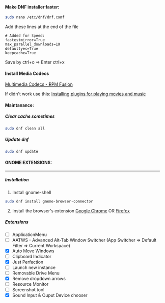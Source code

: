 #### Make DNF installer faster:
```bash
sudo nano /etc/dnf/dnf.conf
```
Add these lines at the end of the file
```
# Added for Speed:
fastestmirror=True
max_parallel_downloads=10
defaultyes=True
keepcache=True
```

Save by 
ctrl+o => Enter
ctrl+x

#### Install Media Codecs
[Multimedia Codecs - RPM Fusion](https://rpmfusion.org/Howto/Multimedia)

If didn't work use this:
[Installing plugins for playing movies and music](https://docs.fedoraproject.org/en-US/quick-docs/assembly_installing-plugins-for-playing-movies-and-music/)

#### Maintanance:
##### Clear cache sometimes
```bash
sudo dnf clean all
```
##### Update dnf
```bash
sudo dnf update
```

#### GNOME EXTENSIONS:
--------------
##### Installation
1. Install gnome-shell
```bash
sudo dnf install gnome-browser-connector
```

2. Install the browser's extension [Google Chrome](https://chrome.google.com/webstore/detail/gnome-shell-integration/gphhapmejobijbbhgpjhcjognlahblep) OR [Firefox](https://addons.mozilla.org/en-US/firefox/addon/gnome-shell-integration/)
##### Extensions
- [ ] ApplicationMenu
- [ ] AATWS - Advanced Alt-Tab Window Switcher (App Switcher => Default Filter => Current Workspace)
- [x] Auto Move Windows
- [ ] Clipboard Indicator
- [x] Just Perfection
- [ ] Launch new instance
- [ ] Removable Drive Menu
- [x] Remove dropdown arrows
- [ ] Resource Monitor
- [ ] Screenshot tool
- [x] Sound Input & Ouput Device chooser
